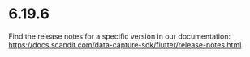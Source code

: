 
# 6.19.6

Find the release notes for a specific version in our documentation: https://docs.scandit.com/data-capture-sdk/flutter/release-notes.html
